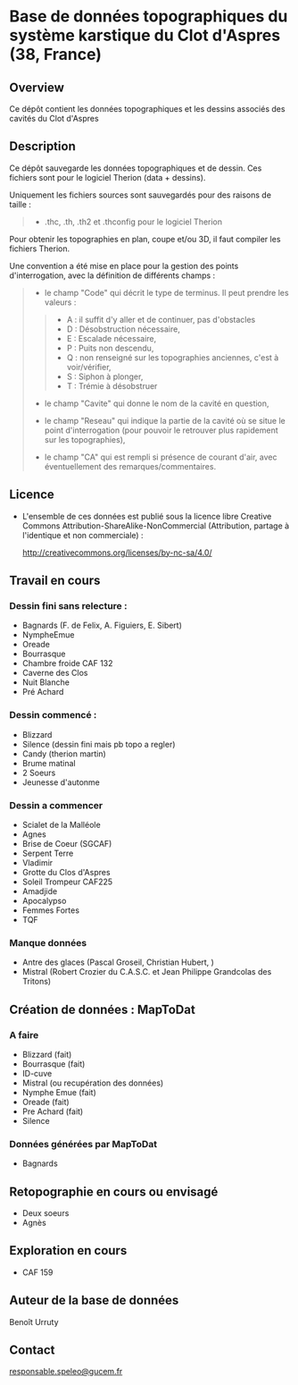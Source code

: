 # Base de données topographiques du système karstique du Clot d'Aspres (38, France)


## Overview

Ce dépôt contient les données topographiques et les dessins associés des cavités du Clot d'Aspres



## Description

Ce dépôt sauvegarde les données topographiques et de dessin. Ces fichiers sont pour le logiciel Therion (data + dessins).

Uniquement les fichiers sources sont sauvegardés pour des raisons de taille  :

> - .thc, .th, .th2 et .thconfig pour le logiciel Therion

Pour obtenir les topographies en plan, coupe et/ou 3D, il faut compiler les fichiers Therion.

Une convention a été mise en place pour la gestion des points d\'interrogation, avec la définition de différents champs :

> -   le champ \"Code\" qui décrit le type de terminus. Il peut prendre
> 	les valeurs :
>
> 	> -   A : il suffit d\'y aller et de continuer, pas d\'obstacles
> 	> -   D : Désobstruction nécessaire,
> 	> -   E : Escalade nécessaire,
> 	> -   P : Puits non descendu,
> 	> -   Q : non renseigné sur les topographies anciennes, c\'est à voir/vérifier,
> 	> -   S : Siphon à plonger,
> 	> -   T : Trémie à désobstruer
>
> -   le champ \"Cavite\" qui donne le nom de la cavité en question,
>
> -   le champ \"Reseau\" qui indique la partie de la cavité où se situe le point d\'interrogation (pour pouvoir le retrouver plus rapidement sur les topographies),
>
> -   le champ \"CA\" qui est rempli si présence de courant d\'air, avec éventuellement des remarques/commentaires.

## Licence

- L'ensemble de ces données est publié sous la licence libre Creative Commons Attribution-ShareAlike-NonCommercial (Attribution, partage à l'identique et non commerciale) :

	http://creativecommons.org/licenses/by-nc-sa/4.0/


## Travail en cours

### Dessin fini sans relecture :
- Bagnards (F. de Felix, A. Figuiers, E. Sibert)
- NympheEmue
- Oreade
- Bourrasque
- Chambre froide CAF 132
- Caverne des Clos
- Nuit Blanche
- Pré Achard

### Dessin commencé :
- Blizzard
- Silence (dessin fini mais pb topo a regler)
- Candy (therion martin)
- Brume matinal
- 2 Soeurs
- Jeunesse d'autonme


### Dessin a commencer
- Scialet de la Malléole
- Agnes
- Brise de Coeur (SGCAF)
- Serpent Terre
- Vladimir
- Grotte du Clos d'Aspres
- Soleil Trompeur CAF225
- Amadjide
- Apocalypso
- Femmes Fortes
- TQF

### Manque données
- Antre des glaces (Pascal Groseil, Christian Hubert, )
- Mistral (Robert Crozier du C.A.S.C. et Jean Philippe Grandcolas des Tritons)

## Création de données : MapToDat

### A faire

- Blizzard (fait)
- Bourrasque (fait)
- ID-cuve
- Mistral (ou recupération des données)
- Nymphe Emue (fait)
- Oreade (fait)
- Pre Achard (fait)
- Silence

### Données générées par MapToDat

- Bagnards

## Retopographie en cours ou envisagé

- Deux soeurs
- Agnès


## Exploration en cours

- CAF 159

## Auteur de la base de données

Benoît Urruty 

## Contact

[responsable.speleo@gucem.fr](responsable.speleo@gucem.fr )
